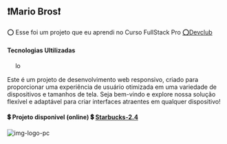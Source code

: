 
<h1 aling="center">
<h2>❗Mario Bros❗ </h2>
</h1>
<p>	⭕ Esse foi um projeto que eu aprendi no Curso FullStack Pro  <a href="https://rodolfomori.com.br/devclub/">	⭕Devclub</a></>

<h4>Tecnologias Ultilizadas</h4>
 <img  align-items="center" height="15"padding="10" top="10" src="https://img.shields.io/badge/HTML5-E34F26?style=for-the-badge&logo=html5&logoColor=white alt="logo-html" />
 <img  align-items="center" height="15" src="https://img.shields.io/badge/CSS3-1572B6?style=for-the-badge&logo=css3&logoColor=white" alt="logo-css" />
 <img  align-items="center" height="15"src="https://img.shields.io/badge/JavaScript-F7DF1E?style=for-the-badge&logo=javascript&logoColor=black" />
 
Este é um projeto de desenvolvimento web responsivo, criado para proporcionar uma experiência de usuário otimizada em uma variedade de dispositivos e tamanhos de tela. Seja bem-vindo e explore nossa solução flexível e adaptável para criar interfaces atraentes em qualquer dispositivo!
 <h4>💲  Projeto disponivel (online) 💲 <a href="https://tiny-platypus-0ced24.netlify.app/"💲 >Starbucks-2.4</a></h4>
<img src="" alt="img-logo-pc"/>
